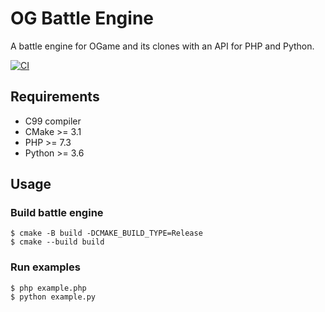 # OG Battle Engine
A battle engine for OGame and its clones with an API for PHP and Python.

[![CI](https://github.com/patrykstefanski/og-battle-engine/workflows/CI/badge.svg)](https://github.com/patrykstefanski/og-battle-engine/actions)

## Requirements
* C99 compiler
* CMake >= 3.1
* PHP >= 7.3
* Python >= 3.6

## Usage

### Build battle engine
```
$ cmake -B build -DCMAKE_BUILD_TYPE=Release
$ cmake --build build
```

### Run examples
```
$ php example.php
$ python example.py
```
